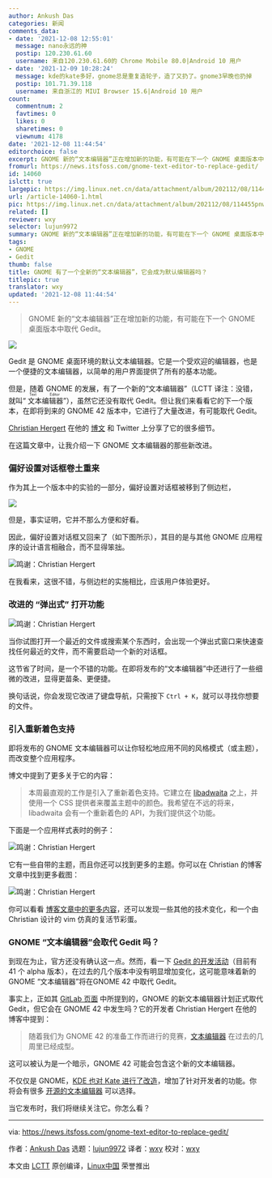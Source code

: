 ```yaml
---
author: Ankush Das
categories: 新闻
comments_data:
- date: '2021-12-08 12:55:01'
  message: nano永远的神
  postip: 120.230.61.60
  username: 来自120.230.61.60的 Chrome Mobile 80.0|Android 10 用户
- date: '2021-12-09 10:28:24'
  message: kde的kate多好，gnome总是重复造轮子，造了又扔了。gnome3早晚也扔掉
  postip: 101.71.39.118
  username: 来自浙江的 MIUI Browser 15.6|Android 10 用户
count:
  commentnum: 2
  favtimes: 0
  likes: 0
  sharetimes: 0
  viewnum: 4178
date: '2021-12-08 11:44:54'
editorchoice: false
excerpt: GNOME 新的“文本编辑器”正在增加新的功能，有可能在下一个 GNOME 桌面版本中取代 Gedit。
fromurl: https://news.itsfoss.com/gnome-text-editor-to-replace-gedit/
id: 14060
islctt: true
largepic: https://img.linux.net.cn/data/attachment/album/202112/08/114455pnwafw8n1niwn222.jpg
url: /article-14060-1.html
pic: https://img.linux.net.cn/data/attachment/album/202112/08/114455pnwafw8n1niwn222.jpg.thumb.jpg
related: []
reviewer: wxy
selector: lujun9972
summary: GNOME 新的“文本编辑器”正在增加新的功能，有可能在下一个 GNOME 桌面版本中取代 Gedit。
tags:
- GNOME
- Gedit
thumb: false
title: GNOME 有了一个全新的“文本编辑器”，它会成为默认编辑器吗？
titlepic: true
translator: wxy
updated: '2021-12-08 11:44:54'
---
```



> 
> GNOME 新的“文本编辑器”正在增加新的功能，有可能在下一个 GNOME 桌面版本中取代 Gedit。
> 
> 
> 


![](https://img.linux.net.cn/data/attachment/album/202112/08/114455pnwafw8n1niwn222.jpg)


Gedit 是 GNOME 桌面环境的默认文本编辑器。它是一个受欢迎的编辑器，也是一个便捷的文本编辑器，以简单的用户界面提供了所有的基本功能。


但是，随着 GNOME 的发展，有了一个新的“文本编辑器”（LCTT 译注：没错，就叫“<ruby> 文本编辑器 <rt>  Text Editor </rt></ruby>”），虽然它还没有取代 Gedit。但让我们来看看它的下一个版本，在即将到来的 GNOME 42 版本中，它进行了大量改进，有可能取代 Gedit。


[Christian Hergert](https://twitter.com/hergertme) 在他的 [博文](https://blogs.gnome.org/chergert/2021/12/03/text-editor-happenings/) 和 Twitter 上分享了它的很多细节。


在这篇文章中，让我介绍一下 GNOME 文本编辑器的那些新改进。


### 偏好设置对话框卷土重来


作为其上一个版本中的实验的一部分，偏好设置对话框被移到了侧边栏，


![](https://img.linux.net.cn/data/attachment/album/202112/08/114455suxxxljjxqnuvcqj.png)


但是，事实证明，它并不那么方便和好看。


因此，偏好设置对话框又回来了（如下图所示），其目的是与其他 GNOME 应用程序的设计语言相融合，而不显得笨拙。


![鸣谢：Christian Hergert](https://img.linux.net.cn/data/attachment/album/202112/08/114456gv57p22j2oi3om2h.png)


在我看来，这很不错，与侧边栏的实施相比，应该用户体验更好。


### 改进的 “弹出式” 打开功能


![鸣谢：Christian Hergert](https://img.linux.net.cn/data/attachment/album/202112/08/114458u9zosqwt3707vgv4.jpg)


当你试图打开一个最近的文件或搜索某个东西时，会出现一个弹出式窗口来快速查找任何最近的文件，而不需要启动一个新的对话框。


这节省了时间，是一个不错的功能。在即将发布的“文本编辑器”中还进行了一些细微的改进，显得更苗条、更便捷。


换句话说，你会发现它改进了键盘导航，只需按下 `Ctrl + K`，就可以寻找你想要的文件。


### 引入重新着色支持


即将发布的 GNOME 文本编辑器可以让你轻松地应用不同的风格模式（或主题），而改变整个应用程序。


博文中提到了更多关于它的内容：



> 
> 本周最直观的工作是引入了重新着色支持。它建立在 [libadwaita](https://gnome.pages.gitlab.gnome.org/libadwaita/doc/main/) 之上，并使用一个 CSS 提供者来覆盖主题中的颜色。我希望在不远的将来，libadwaita 会有一个重新着色的 API，为我们提供这个功能。
> 
> 
> 


下面是一个应用样式表时的例子：


![鸣谢：Christian Hergert](https://img.linux.net.cn/data/attachment/album/202112/08/114459knlx7dsian6fas4a.png)


它有一些自带的主题，而且你还可以找到更多的主题。你可以在 Christian 的博客文章中找到更多截图：


![鸣谢：Christian Hergert](https://img.linux.net.cn/data/attachment/album/202112/08/114500z0ahakwhwhaage9g.png)


你可以看看 [博客文章中的更多内容](https://blogs.gnome.org/chergert/2021/12/03/text-editor-happenings/)，还可以发现一些其他的技术变化，和一个由 Christian 设计的 vim 仿真的复活节彩蛋。


### GNOME “文本编辑器”会取代 Gedit 吗？


到现在为止，官方还没有确认这一点。然而，看一下 [Gedit 的开发活动](https://gitlab.gnome.org/GNOME/gedit)（目前有 41 个 alpha 版本），在过去的几个版本中没有明显增加变化，这可能意味着新的 GNOME “文本编辑器”将在GNOME 42 中取代 Gedit。


事实上，正如其 [GitLab 页面](https://gitlab.gnome.org/GNOME/gnome-text-editor) 中所提到的，GNOME 的新文本编辑器计划正式取代 Gedit，但它会在 GNOME 42 中发生吗？它的开发者 Christian Hergert 在他的博客中提到：



> 
> 随着我们为 GNOME 42 的准备工作而进行的竞赛，[文本编辑器](https://gitlab.gnome.org/GNOME/gnome-text-editor) 在过去的几周里已经成型。
> 
> 
> 


这可以被认为是一个暗示，GNOME 42 可能会包含这个新的文本编辑器。


不仅仅是 GNOME，[KDE 也对 Kate 进行了改造](https://news.itsfoss.com/kate/)，增加了针对开发者的功能。你将会有很多 [开源的文本编辑器](https://itsfoss.com/best-modern-open-source-code-editors-for-linux/) 可以选择。


当它发布时，我们将继续关注它。你怎么看？




---


via: <https://news.itsfoss.com/gnome-text-editor-to-replace-gedit/>


作者：[Ankush Das](https://news.itsfoss.com/author/ankush/) 选题：[lujun9972](https://github.com/lujun9972) 译者：[wxy](https://github.com/wxy) 校对：[wxy](https://github.com/wxy)


本文由 [LCTT](https://github.com/LCTT/TranslateProject) 原创编译，[Linux中国](https://linux.cn/) 荣誉推出